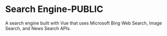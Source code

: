 # Search Engine-PUBLIC

A search engine built with Vue that uses Microsoft Bing Web Search, Image Search, and News Search APIs.
